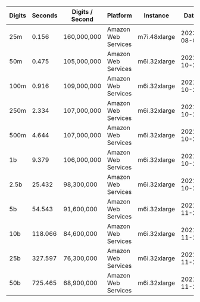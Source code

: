 | Digits | Seconds | Digits / Second | Platform | Instance | Date | Files |
| ------ | ------- | --------------- | -------- | -------- | ---- | ----- |
| 25m | 0.156 | 160,000,000 | Amazon Web Services | m7i.48xlarge | 2023-08-06 | [cfg](../Amazon%20Web%20Services/m7i.48xlarge/Zeta%284%29%20%5BChudnovsky%5D/Zeta%284%29%20-%2020230806-121954.cfg) [out](../Amazon%20Web%20Services/m7i.48xlarge/Zeta%284%29%20%5BChudnovsky%5D/Zeta%284%29%20-%2020230806-121954.out) [txt](../Amazon%20Web%20Services/m7i.48xlarge/Zeta%284%29%20%5BChudnovsky%5D/Zeta%284%29%20-%2020230806-121954.txt) |
| 50m | 0.475 | 105,000,000 | Amazon Web Services | m6i.32xlarge | 2021-10-29 | [cfg](../Amazon%20Web%20Services/m6i.32xlarge/Zeta%284%29%20%5BChudnovsky%5D/Zeta%284%29%20-%2020211029-160624.cfg) [out](../Amazon%20Web%20Services/m6i.32xlarge/Zeta%284%29%20%5BChudnovsky%5D/Zeta%284%29%20-%2020211029-160624.out) [txt](../Amazon%20Web%20Services/m6i.32xlarge/Zeta%284%29%20%5BChudnovsky%5D/Zeta%284%29%20-%2020211029-160624.txt) |
| 100m | 0.916 | 109,000,000 | Amazon Web Services | m6i.32xlarge | 2021-10-29 | [cfg](../Amazon%20Web%20Services/m6i.32xlarge/Zeta%284%29%20%5BChudnovsky%5D/Zeta%284%29%20-%2020211029-160630.cfg) [out](../Amazon%20Web%20Services/m6i.32xlarge/Zeta%284%29%20%5BChudnovsky%5D/Zeta%284%29%20-%2020211029-160630.out) [txt](../Amazon%20Web%20Services/m6i.32xlarge/Zeta%284%29%20%5BChudnovsky%5D/Zeta%284%29%20-%2020211029-160630.txt) |
| 250m | 2.334 | 107,000,000 | Amazon Web Services | m6i.32xlarge | 2021-10-29 | [cfg](../Amazon%20Web%20Services/m6i.32xlarge/Zeta%284%29%20%5BChudnovsky%5D/Zeta%284%29%20-%2020211029-160638.cfg) [out](../Amazon%20Web%20Services/m6i.32xlarge/Zeta%284%29%20%5BChudnovsky%5D/Zeta%284%29%20-%2020211029-160638.out) [txt](../Amazon%20Web%20Services/m6i.32xlarge/Zeta%284%29%20%5BChudnovsky%5D/Zeta%284%29%20-%2020211029-160638.txt) |
| 500m | 4.644 | 107,000,000 | Amazon Web Services | m6i.32xlarge | 2021-10-29 | [cfg](../Amazon%20Web%20Services/m6i.32xlarge/Zeta%284%29%20%5BChudnovsky%5D/Zeta%284%29%20-%2020211029-171855.cfg) [out](../Amazon%20Web%20Services/m6i.32xlarge/Zeta%284%29%20%5BChudnovsky%5D/Zeta%284%29%20-%2020211029-171855.out) [txt](../Amazon%20Web%20Services/m6i.32xlarge/Zeta%284%29%20%5BChudnovsky%5D/Zeta%284%29%20-%2020211029-171855.txt) |
| 1b | 9.379 | 106,000,000 | Amazon Web Services | m6i.32xlarge | 2021-10-29 | [cfg](../Amazon%20Web%20Services/m6i.32xlarge/Zeta%284%29%20%5BChudnovsky%5D/Zeta%284%29%20-%2020211029-171928.cfg) [out](../Amazon%20Web%20Services/m6i.32xlarge/Zeta%284%29%20%5BChudnovsky%5D/Zeta%284%29%20-%2020211029-171928.out) [txt](../Amazon%20Web%20Services/m6i.32xlarge/Zeta%284%29%20%5BChudnovsky%5D/Zeta%284%29%20-%2020211029-171928.txt) |
| 2.5b | 25.432 | 98,300,000 | Amazon Web Services | m6i.32xlarge | 2021-10-29 | [cfg](../Amazon%20Web%20Services/m6i.32xlarge/Zeta%284%29%20%5BChudnovsky%5D/Zeta%284%29%20-%2020211029-203231.cfg) [out](../Amazon%20Web%20Services/m6i.32xlarge/Zeta%284%29%20%5BChudnovsky%5D/Zeta%284%29%20-%2020211029-203231.out) [txt](../Amazon%20Web%20Services/m6i.32xlarge/Zeta%284%29%20%5BChudnovsky%5D/Zeta%284%29%20-%2020211029-203231.txt) |
| 5b | 54.543 | 91,600,000 | Amazon Web Services | m6i.32xlarge | 2021-11-27 | [cfg](../Amazon%20Web%20Services/m6i.32xlarge/Zeta%284%29%20%5BChudnovsky%5D/Zeta%284%29%20-%2020211127-185134.cfg) [out](../Amazon%20Web%20Services/m6i.32xlarge/Zeta%284%29%20%5BChudnovsky%5D/Zeta%284%29%20-%2020211127-185134.out) [txt](../Amazon%20Web%20Services/m6i.32xlarge/Zeta%284%29%20%5BChudnovsky%5D/Zeta%284%29%20-%2020211127-185134.txt) |
| 10b | 118.066 | 84,600,000 | Amazon Web Services | m6i.32xlarge | 2021-11-27 | [cfg](../Amazon%20Web%20Services/m6i.32xlarge/Zeta%284%29%20%5BChudnovsky%5D/Zeta%284%29%20-%2020211127-185356.cfg) [out](../Amazon%20Web%20Services/m6i.32xlarge/Zeta%284%29%20%5BChudnovsky%5D/Zeta%284%29%20-%2020211127-185356.out) [txt](../Amazon%20Web%20Services/m6i.32xlarge/Zeta%284%29%20%5BChudnovsky%5D/Zeta%284%29%20-%2020211127-185356.txt) |
| 25b | 327.597 | 76,300,000 | Amazon Web Services | m6i.32xlarge | 2021-11-27 | [cfg](../Amazon%20Web%20Services/m6i.32xlarge/Zeta%284%29%20%5BChudnovsky%5D/Zeta%284%29%20-%2020211127-190023.cfg) [out](../Amazon%20Web%20Services/m6i.32xlarge/Zeta%284%29%20%5BChudnovsky%5D/Zeta%284%29%20-%2020211127-190023.out) [txt](../Amazon%20Web%20Services/m6i.32xlarge/Zeta%284%29%20%5BChudnovsky%5D/Zeta%284%29%20-%2020211127-190023.txt) |
| 50b | 725.465 | 68,900,000 | Amazon Web Services | m6i.32xlarge | 2021-11-27 | [cfg](../Amazon%20Web%20Services/m6i.32xlarge/Zeta%284%29%20%5BChudnovsky%5D/Zeta%284%29%20-%2020211127-191428.cfg) [out](../Amazon%20Web%20Services/m6i.32xlarge/Zeta%284%29%20%5BChudnovsky%5D/Zeta%284%29%20-%2020211127-191428.out) [txt](../Amazon%20Web%20Services/m6i.32xlarge/Zeta%284%29%20%5BChudnovsky%5D/Zeta%284%29%20-%2020211127-191428.txt) |
